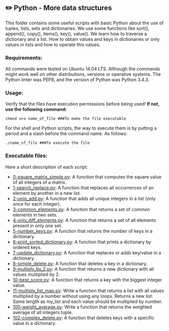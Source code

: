 ## :pencil2: Python - More data structures
This folder contains some useful scripts with basic Python about the use of tuples, lists, sets and dictionaries. We use some functions like sort(), append(), copy(), items(), key(), value(). We learn how to traverse a dictionary and a list. How to obtain values and keys in dictionaries or only values in lists and how to operate this values.

### Requirements:
All commands were tested on Ubuntu 14.04 LTS. Although the commands might work well on other distributions, versions or operative systems. The Python linter was PEP8, and the version of Python was Python 3.4.3. 

### Usage:
Verify that the files have execution permissions before being used! **If not, use the following command:**

    chmod u+x name_of_file ###To make the file executable

For the shell and Python scripts, the way to execute them is by putting a period and a slash before the command name. As follows:

    ./name_of_file ###To execute the file

### Executable files:

Here a short description of each script:
+ [0-square_matrix_simple.py](https://github.com/dmhenaopa/holbertonschool-higher_level_programming/blob/master/0x04-python-more_data_structures/0-square_matrix_simple.py): A function that computes the square value of all integers of a matrix.
+ [1-search_replace.py](https://github.com/dmhenaopa/holbertonschool-higher_level_programming/blob/master/0x04-python-more_data_structures/1-search_replace.py): A function that replaces all occurrences of an element by another in a new list.
+ [2-uniq_add.py](https://github.com/dmhenaopa/holbertonschool-higher_level_programming/blob/master/0x04-python-more_data_structures/2-uniq_add.py): A function that adds all unique integers in a list (only once for each integer).
+ [3-common_elements.py](https://github.com/dmhenaopa/holbertonschool-higher_level_programming/blob/master/0x04-python-more_data_structures/3-common_elements.py): A function that returns a set of common elements in two sets.
+ [4-only_diff_elements.py](https://github.com/dmhenaopa/holbertonschool-higher_level_programming/blob/master/0x04-python-more_data_structures/4-only_diff_elements.py): A function that returns a set of all elements present in only one set.
+ [5-number_keys.py](https://github.com/dmhenaopa/holbertonschool-higher_level_programming/blob/master/0x04-python-more_data_structures/5-number_keys.py): A function that returns the number of keys in a dictionary.
+ [6-print_sorted_dictionary.py](https://github.com/dmhenaopa/holbertonschool-higher_level_programming/blob/master/0x04-python-more_data_structures/6-print_sorted_dictionary.py): A function that prints a dictionary by ordered keys.
+ [7-update_dictionary.py](https://github.com/dmhenaopa/holbertonschool-higher_level_programming/blob/master/0x04-python-more_data_structures/7-update_dictionary.py): A function that replaces or adds key/value in a dictionary.
+ [8-simple_delete.py](https://github.com/dmhenaopa/holbertonschool-higher_level_programming/blob/master/0x04-python-more_data_structures/8-simple_delete.py): A function that deletes a key in a dictionary.
+ [9-multiply_by_2.py](https://github.com/dmhenaopa/holbertonschool-higher_level_programming/blob/master/0x04-python-more_data_structures/9-multiply_by_2.py): A function that returns a new dictionary with all values multiplied by 2.
+ [10-best_score.py](https://github.com/dmhenaopa/holbertonschool-higher_level_programming/blob/master/0x04-python-more_data_structures/10-best_score.py): A function that returns a key with the biggest integer value.
+ [11-multiply_list_map.py](https://github.com/dmhenaopa/holbertonschool-higher_level_programming/blob/master/0x04-python-more_data_structures/11-multiply_list_map.py): Write a function that returns a list with all values multiplied by a number without using any loops. Returns a new list: Same length as my_list and each value should be multiplied by number.
+ [100-weight_average.py](https://github.com/dmhenaopa/holbertonschool-higher_level_programming/blob/master/0x04-python-more_data_structures/100-weight_average.py): Write a function that returns the weighted average of all integers tuple.
+ [102-complex_delete.py](https://github.com/dmhenaopa/holbertonschool-higher_level_programming/blob/master/0x04-python-more_data_structures/102-complex_delete.py): A function that deletes keys with a specific value in a dictionary.
<!--stackedit_data:
eyJoaXN0b3J5IjpbLTE2NjMyNjU0NDBdfQ==
-->